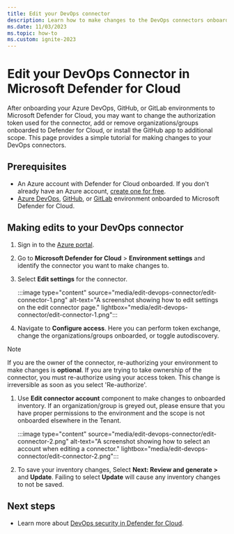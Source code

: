 ```yaml
---
title: Edit your DevOps connector
description: Learn how to make changes to the DevOps connectors onboarded to Defender for Cloud.
ms.date: 11/03/2023
ms.topic: how-to
ms.custom: ignite-2023
---
```


# Edit your DevOps Connector in Microsoft Defender for Cloud

After onboarding your Azure DevOps, GitHub, or GitLab environments to Microsoft Defender for Cloud, you may want to change the authorization token used for the connector, add or remove organizations/groups onboarded to Defender for Cloud, or install the GitHub app to additional scope. This page provides a simple tutorial for making changes to your DevOps connectors.

## Prerequisites

- An Azure account with Defender for Cloud onboarded. If you don't already have an Azure account, [create one for free](https://azure.microsoft.com/free/?WT.mc_id=A261C142F).
- [Azure DevOps](quickstart-onboard-devops.md), [GitHub](quickstart-onboard-github.md), or [GitLab](quickstart-onboard-gitlab.md) environment onboarded to Microsoft Defender for Cloud.

## Making edits to your DevOps connector

1. Sign in to the [Azure portal](https://portal.azure.com/).

1. Go to **Microsoft Defender for Cloud** > **Environment settings** and identify the connector you want to make changes to.

1. Select **Edit settings** for the connector.

    :::image type="content" source="media/edit-devops-connector/edit-connector-1.png" alt-text="A screenshot showing how to edit settings on the edit connector page." lightbox="media/edit-devops-connector/edit-connector-1.png":::

1. Navigate to **Configure access**. Here you can perform token exchange, change the organizations/groups onboarded, or toggle autodiscovery.

> [!NOTE]
> If you are the owner of the connector, re-authorizing your environment to make changes is **optional**.
> If you are trying to take ownership of the connector, you must re-authorize using your access token. This change is irreversible as soon as you select 'Re-authorize'.

1. Use **Edit connector account** component to make changes to onboarded inventory. If an organization/group is greyed out, please ensure that you have proper permissions to the environment and the scope is not onboarded elsewhere in the Tenant.

    :::image type="content" source="media/edit-devops-connector/edit-connector-2.png" alt-text="A screenshot showing how to select an account when editing a connector." lightbox="media/edit-devops-connector/edit-connector-2.png":::
   
1. To save your inventory changes, Select **Next: Review and generate >** and **Update**. Failing to select **Update** will cause any inventory changes to not be saved.

## Next steps

- Learn more about [DevOps security in Defender for Cloud](defender-for-devops-introduction.md).
